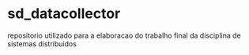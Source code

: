 # sd_datacollector
repositorio utilizado para a elaboracao do trabalho final da disciplina de sistemas distribuidos
